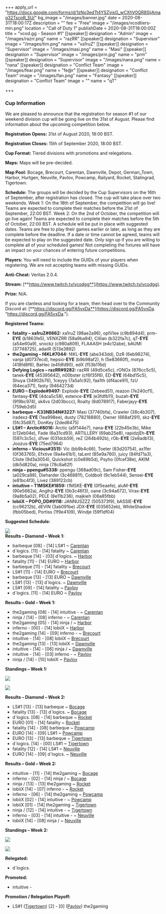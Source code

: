 +++
apply_url = "https://docs.google.com/forms/d/1zNo3edTt4YSZyisG_wCXhV0QR8SijAmag32TscpR_5U/"
bg_image = "/images/banner.jpg"
date = 2020-08-31T18:00:17Z
description = ""
fee = "Free"
image = "/images/vcodtiers-min.png"
location = "Call of Duty 1"
publishDate = 2020-08-31T18:00:00Z
title = "vcod.gg - Season #1"
[[speaker]]
designation = "Admin"
image = "/images/razrr.png"
name = "razRR"
[[speaker]]
designation = "Supervisor"
image = "/images/tim.png"
name = "xa1ruZ"
[[speaker]]
designation = "Supervisor"
image = "/images/masi.png"
name = "Masi"
[[speaker]]
designation = "Supervisor"
image = "/images/prm.jpg"
name = "prm"
[[speaker]]
designation = "Supervisor"
image = "/images/nana.png"
name = "nana"
[[speaker]]
designation = "Conflict Team"
image = "/images/fear.png"
name = "fe@r"
[[speaker]]
designation = "Conflict Team"
image = "/images/fan.png"
name = "Fantasy"
[[speaker]]
designation = "Conflict Team"
image = ""
name = "qT"

+++
### **Cup Information**

We are pleased to announce that the registration for season #1 of our weekend division cup will be going live on the 31st of August. Please find information about the upcoming competition below.

**Registration Opens:** 31st of August 2020, 18:00 BST.

**Registration Closes:** 15th of September 2020, 18:00 BST.

**Cup Format:** Tiered divisions with promotions and relegations.

**Maps:** Maps will be pre-decided.

**Map Pool:** Bocage, Brecourt, Carentan, Dawnville, Depot, German_Town, Harbor, Hurtgen, Neuville, Pavlov, Powcamp, Railyard, Rocket, Stalingrad, Tigertown.

**Schedule:** The groups will be decided by the Cup Supervisors on the 16th of September, after registration has closed. The cup will take place over two weekends. Week 1: On the 18th of September, the competition will go live! Teams are expected to complete their matches before the 21st of September, 22:00 BST. Week 2: On the 2nd of October, the competition will go live again! Teams are expected to complete their matches before the 5th of October, 22:00 BST. A schedule will be put in place with suggested dates. Teams are free to play their games earlier or later, as long as they are complete before the deadline. If a date or time cannot be agreed, teams will be expected to play on the suggested date. Only sign up if you are willing to complete all of your scheduled games! Not completing the fixtures will have an impact on your chances of entering future competitions.

**Players:** You will need to include the GUIDs of your players when registering. We are not accepting teams with missing GUIDs.

**Anti-Cheat:** Veritas 2.0.4.

**Stream:** [**https://www.twitch.tv/vcodgg**](https://www.twitch.tv/vcodgg).

**Prize:** N/A.

If you are clanless and looking for a team, then head over to the Community Discord at: [**https://discord.gg/FA5vxDa**](https://discord.gg/FA5vxDa. "https://discord.gg/FA5vxDa.").

**Registered Teams:**

* **fatality – xa1ruZ#6662:** xa1ruZ (98ae2a96), opfii1ee (c9b894d4), prm-**EYE** (b1863fe5), VENXZRR (58a9ba94), Cillian (b322fa7c), qT-**EYE** (a54e60a9), snockz (c980a809), FLAAASH (e4c12abe), bAUMI (37748725), adaiiR (513e3892)
* **the2gaming – f4KL#7044:** f4KL-**EYE** (abe343dd), DzR (6eb98274), vanja (d0737ecd), hepsio-**EYE** (b9b98af2), h (5e83660f), motya (418fd8f6), BaHec (e4fdfd90), edX (f53b116d)
* **Defying Logics – razRR#9282:** razRR (49d5ce5c), rONOx (876cc5c5), tanek-**EYE** (45395642), n00bster (cf6f35f6), ED-**EYE** (64bd15c5), Shuya (34902b76), 1ceyyy (7a5a1c92), faa1th (df4ace91), fzU (64eca371), fasty (9464273d)
* **EURO – Explode#9497:** Explode-**EYE** (2ebeed51), reazon (7e240cf1), fantasy-**EYE** (4dca5c58), extence-**EYE** (e3fdfb11), buzah-**EYE** (919bc974), sk4vs (2d03bccc), Roalty (8d078917), Faberjayy-**EYE** (759eb2d5)
* **barbeque – K33NB34N#3227:** Masi (37740bfa), Crawler (38c4b307), iradexz-**EYE** (1ea998ee), dusty (78218880), Owner (668af291), skz-**EYE** (5fc35d87), DonKey (2ded8475)
* **LS#1 – Arctic#8016:** Arctic (a5f144e7), nana-**EYE** (22b45e3b), Mike (c12eb04e), Fade (6a31cd93), ARTILLERY (69ab25e8), rapidzjEh-**EYE** (597c3c5c), d1ver (031dcb59), reZ (264b492b), rOb-**EYE** (2e8adb13), Joozus-**EYE** (75ed7964)
* **inferno – Vicious#3515:** Vic (bb9b4c66), Toeter (83d20754), ax1fer (0f363765), Efxtive (9a4e41b1), taLent (85e9a760), juicy (84fd71a3), Cliste (9d3a3054), Quickshot (c0e89b5d), Psyho (0fcef38e), AKIM (db5d820a), ninja (78c8a62f)
* **ninja – ppengu#5338:** ppengu (368ad09c), Sam Fisher-**EYE** (a029ca98), Dieharder (3c46881f), Coldbolt (9c1eb544), Sensei-**EYE** (e81bc4f3), Livez (389122cb)
* **intuitive – T1MSKE#1859:** t1MSKE-**EYE** (0f5eaefe), aluM-**EYE** (90e5682a), Anglhz-**EYE** (0b3c46f3), oane (3c94a672), Virax-**EYE** (9a8b5a02), PELE (8e11b236), majkieh (06a85fbb)
* **lobiiX – POPO_DD#9118:** JANNUSZZZ (505373f9), bASSIE-**EYE** (cc96212b), dEVIN (3ab091be) JDX-**EYE** (035652eb), WhiteShadow (fbb05bed), Portiss (1f9e4109), Windje (59f1df04)

**Suggested Schedule:**

![](/images/s1sched.PNG)  
**Results – Diamond – Week 1:**

* barbeque \[08\] - \[14\] LS#1 \~ [Carentan](https://i.imgur.com/fAlZvoU.jpg)
* d\`logics. \[11\] - \[14\] fatality \~ [Carentan](https://i.imgur.com/9yc8CNH.jpg)
* barbeque \[14\] - \[03\] d\`logics. \~ [Harbor](https://i.imgur.com/6FUk30p.jpg)
* fatality \[11\] - \[14\] EURO \~ [Harbor](https://i.imgur.com/pvXtvlF.jpg)
* barbeque \[11\] - \[14\] fatality \~ [Brecourt](https://i.imgur.com/JJF1HXg.jpg)
* LS#1 \[11\] - \[14\] EURO \~ [Brecourt](https://i.imgur.com/QIvKezD.jpg)
* barbeque \[13\] - \[13\] EURO \~ [Dawnville](https://i.imgur.com/BUQ5Y9q.jpg)
* LS#1 \[13\] - \[13\] d\`logics. \~ [Dawnville](https://i.imgur.com/YQEqllV.jpg)
* LS#1 \[09\] - \[14\] fatality \~ [Pavlov](https://i.imgur.com/rWBi6Oh.png)
* d\`logics. \[11\] - \[14\] EURO \~ [Pavlov](https://i.imgur.com/kIBQhB8.jpg)

**Results – Gold – Week 1:**

* the2gaming \[08\] - \[14\] intuitive - \~ [Carentan](https://i.imgur.com/0ED0SgO.jpg)
* ninja / \[14\] - \[08\] inferno - \~ [Carentan](https://i.imgur.com/01rCDjp.jpg)
* the2gaming \[05\] - \[14\] ninja / \~ [Harbor](https://imgur.com/a/2j4ESlU)
* inferno - \[00\] - \[14\] lobiiX \~ [Harbor](https://i.imgur.com/oCoBmFZ.jpg)
* the2gaming \[14\] - \[09\] inferno - \~ [Brecourt](https://imgur.com/a/b3YghVx)
* intuitive - \[14\] - \[08\] lobiiX \~ [Brecourt](https://i.imgur.com/NwaZPkV.jpg)
* the2gaming \[13\] - \[13\] lobiiX \~ [Dawnville](https://sun9-25.userapi.com/P_lNoMTZzN2tsITxRKK0qEGfLap_PSdUta0FaA/okoFOnRMaeM.jpg)
* intuitive - \[14\] - \[06\] ninja / \~ [Dawnville](https://i.imgur.com/661bMp0.png)
* intuitive - \[14\] - \[03\] inferno - \~ [Pavlov](https://i.imgur.com/mVUpREW.jpg)
* ninja / \[14\] - \[10\] lobiiX \~ [Pavlov](https://i.imgur.com/R0lsbRE.png)

**Standings – Week 1:**

![](/images/diating.PNG)

![](/images/goldddddddd.PNG)

**Results – Diamond – Week 2:**

* LS#1 \[13\] - \[13\] barbeque \~ [Bocage](https://i.imgur.com/Q81jXvc.jpg)
* fatality \[13\] - \[13\] d\`logics. \~ [Bocage](https://i.imgur.com/eSBK2fw.jpg)
* d\`logics. \[08\] - \[14\] barbeque \~ [Rocket](https://i.imgur.com/b2eh7uU.jpg)
* EURO \[01\] - \[14\] fatality \~ [Rocket](https://i.imgur.com/NJ81Xt5.jpg)
* fatality \[14\] - \[08\] barbeque \~ [Powcamp](https://i.imgur.com/u2OIND0.jpg)
* EURO \[14\] - \[09\] LS#1 \~ [Powcamp](https://i.imgur.com/t2j7rdJ.jpg)
* EURO \[13\] - \[13\] barbeque \~ [Tigertown](https://i.imgur.com/8aXBzwy.jpg)
* d\`logics. \[14\] - \[00\] LS#1 \~ [Tigertown](https://i.imgur.com/c7mOKBo.png)
* fatality \[12\] - \[14\] LS#1 \~ [Neuville](https://imgur.com/a/uddvDkA)
* EURO \[14\] - \[09\] d\`logics. \~ [Neuville](https://i.imgur.com/feB3pAv.jpg)

**Results – Gold – Week 2:**

* intuitive - \[11\] - \[14\] the2gaming \~ [Bocage](https://i.imgur.com/5gWOUa9.jpg)
* inferno - \[02\] - \[14\] ninja / \~ [Bocage](https://i.imgur.com/m8AHXue.jpg)
* ninja / \[13\] - \[13\] the2gaming \~ [Rocket](https://i.imgur.com/QLAgHkH.jpg)
* lobiiX \[14\] - \[07\] inferno - \~ [Rocket](https://i.imgur.com/JfyUlee.jpg)
* inferno - \[06\] - \[14\] the2gaming \~ [Powcamp](https://i.imgur.com/375AUyf.jpg)
* lobiiX \[02\] - \[14\] intuitive - \~ [Powcamp](https://i.imgur.com/XOSmAX1.jpg)
* lobiiX \[01\] - \[14\] the2gaming \~ [Tigertown](https://i.imgur.com/lAf8rRD.jpg)
* ninja / \[12\] - \[14\] intuitive - \~ [Tigertown](https://i.imgur.com/loG3NUl.jpg)
* inferno - \[03\] - \[14\] intuitive - \~ [Neuville](https://i.imgur.com/I9ajQpe.jpg)
* lobiiX \[14\] - \[08\] ninja / \~ [Neuville](https://i.imgur.com/c0T1gt9.jpg)

**Standings – Week 2:**

![](/images/diafinal.PNG)

![](/images/goldfinal.PNG)

**Relegated:**

* d\`logics.

**Promoted:**

* intuitive -

**Promotion / Relegation Playoff:**

* LS#1 ([Tigertown](https://i.imgur.com/XK74m9k.jpg)) \[2\] - \[0\] ([Pavlov](https://i.imgur.com/3mXE4Uk.png)) the2gaming